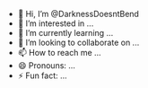 - 👋 Hi, I’m @DarknessDoesntBend
- 👀 I’m interested in ...
- 🌱 I’m currently learning ...
- 💞️ I’m looking to collaborate on ...
- 📫 How to reach me ...
- 😄 Pronouns: ...
- ⚡ Fun fact: ...

<!---
DarknessDoesntBend/DarknessDoesntBend is a ✨ special ✨ repository because its `README.md` (this file) appears on your GitHub profile.
You can click the Preview link to take a look at your changes.
--->
